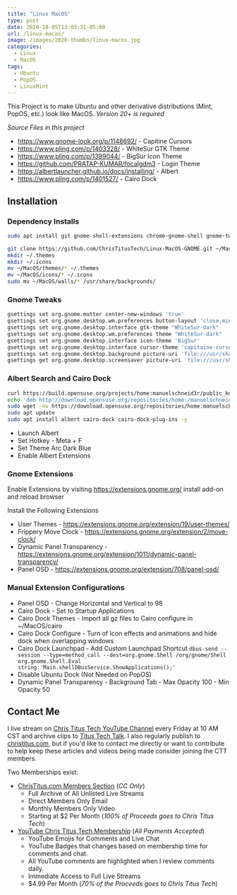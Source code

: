 ```yaml
---
title: "Linux MacOS"
type: post
date: 2020-10-05T13:03:31-05:00
url: /linux-macos/
image: /images/2020-thumbs/linux-macos.jpg
categories:
  - Linux
  - MacOS
tags:
  - Ubuntu
  - PopOS
  - LinuxMint
---
```

This Project is to make Ubuntu and other derivative distributions (Mint, PopOS, etc.) look like MacOS. *Version 20+ is required*
<!--more-->

_Source Files in this project_
- https://www.gnome-look.org/p/1148692/ - Capitine Cursors
- https://www.pling.com/p/1403328/ - WhiteSur GTK Theme
- https://www.pling.com/p/1399044/ - BigSur Icon Theme
- https://github.com/PRATAP-KUMAR/focalgdm3 - Login Theme
- https://albertlauncher.github.io/docs/installing/ - Albert
- https://www.pling.com/p/1401527/ - Cairo Dock

## Installation

### Dependency Installs

```bash
sudo apt install git gnome-shell-extensions chrome-gnome-shell gnome-tweak-tool -y
```

```bash
git clone https://github.com/ChrisTitusTech/Linux-MacOS-GNOME.git ~/MacOS
mkdir ~/.themes
mkdir ~/.icons
mv ~/MacOS/themes/* ~/.themes
mv ~/MacOS/icons/* ~/.icons
sudo mv ~/MacOS/walls/* /usr/share/backgrounds/
```

### Gnome Tweaks

```bash
gsettings set org.gnome.mutter center-new-windows 'true'
gsettings set org.gnome.desktop.wm.preferences button-layout 'close,minimize,maximize:'
gsettings set org.gnome.desktop.interface gtk-theme "WhiteSur-dark"
gsettings set org.gnome.desktop.wm.preferences theme "WhiteSur-dark"
gsettings set org.gnome.desktop.interface icon-theme 'BigSur'
gsettings set org.gnome.desktop.interface cursor-theme 'capitaine-cursors-light'
gsettings set org.gnome.desktop.background picture-uri 'file:///usr/share/backgrounds/macOS-BS3.jpg'
gsettings get org.gnome.desktop.screensaver picture-uri 'file:///usr/share/backgrounds/macOS-BS1.jpg'
```

### Albert Search and Cairo Dock
```bash
curl https://build.opensuse.org/projects/home:manuelschneid3r/public_key | sudo apt-key add -
echo 'deb http://download.opensuse.org/repositories/home:/manuelschneid3r/xUbuntu_20.04/ /' | sudo tee /etc/apt/sources.list.d/home:manuelschneid3r.list
sudo wget -nv https://download.opensuse.org/repositories/home:manuelschneid3r/xUbuntu_20.04/Release.key -O "/etc/apt/trusted.gpg.d/home:manuelschneid3r.asc"
sudo apt update
sudo apt install albert cairo-dock cairo-dock-plug-ins -y
```

- Launch Albert
- Set Hotkey - Meta + F
- Set Theme Arc Dark Blue
- Enable Albert Extensions

### Gnome Extensions

Enable Extensions by visiting https://extensions.gnome.org/ install add-on and reload browser

Install the Following Extensions
- User Themes - https://extensions.gnome.org/extension/19/user-themes/
- Frippery Move Clock - https://extensions.gnome.org/extension/2/move-clock/
- Dynamic Panel Transparency - https://extensions.gnome.org/extension/1011/dynamic-panel-transparency/
- Panel OSD - https://extensions.gnome.org/extension/708/panel-osd/

### Manual Extension Configurations

- Panel OSD - Change Horizontal and Vertical to 98
- Cairo Dock - Set to Startup Applications
- Cairo Dock Themes - Import all gz files to Cairo configure in ~/MacOS/cairo
- Cairo Dock Configure - Turn of Icon effects and animations and hide dock when overlapping windows
- Cairo Dock Launchpad - Add Custom Launchpad Shortcut `dbus-send --session --type=method_call --dest=org.gnome.Shell /org/gnome/Shell org.gnome.Shell.Eval string:'Main.shellDBusService.ShowApplications();'`
- Disable Ubuntu Dock (Not Needed on PopOS)
- Dynamic Panel Transparency - Background Tab - Max Opacity 100 - Min Opacity 50

## Contact Me

I live stream on [Chris Titus Tech YouTube Channel][1] every Friday at 10 AM CST and archive clips to [Titus Tech Talk][2]. I also regularly publish to [christitus.com][3], but if you'd like to contact me directly or want to contribute to help keep these articles and videos being made consider joining the CTT members. 

Two Memberships exist:
- [ChrisTitus.com Members Section][4] (_CC Only_)
  - Full Archive of All Unlisted Live Streams
  - Direct Members Only Email
  - Monthly Members Only Video
  - Starting at $2 Per Month (_100% of Proceeds goes to Chris Titus Tech_)
- [YouTube Chris Titus Tech Membership][5] (_All Payments Accepted_)
  - YouTube Emojis for Comments and Live Chat
  - YouTube Badges that changes based on membership time for comments and chat.
  - All YouTube comments are highlighted when I review comments daily. 
  - Immediate Access to Full Live Streams
  - $4.99 Per Month (_70% of the Proceeds goes to Chris Titus Tech_)

 [1]: https://www.youtube.com/c/ChrisTitusTech
 [2]: https://www.youtube.com/c/ChrisTitusTechStreams
 [3]: https://christitus.com/
 [4]: https://christitus.com/members
 [5]: https://links.christitus.com/join
